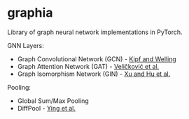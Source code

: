 # graphia
Library of graph neural network implementations in PyTorch.

GNN Layers:
- Graph Convolutional Network (GCN) - [Kipf and Welling](https://arxiv.org/abs/1609.02907)
- Graph Attention Network (GAT) - [Veličković et al.](https://arxiv.org/abs/1710.10903)
- Graph Isomorphism Network (GIN) - [Xu and Hu et al.](https://arxiv.org/abs/1810.00826)

Pooling:
- Global Sum/Max Pooling
- DiffPool - [Ying et al.](https://arxiv.org/abs/1806.08804)
